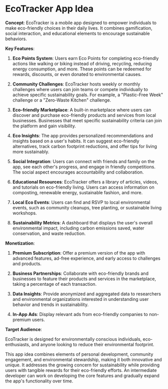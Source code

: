 # EcoTracker App Idea

**Concept**: EcoTracker is a mobile app designed to empower individuals to make eco-friendly choices in their daily lives. It combines gamification, social interaction, and educational elements to encourage sustainable behaviors.

**Key Features**:

1. **Eco Points System**: Users earn Eco Points for completing eco-friendly actions like walking or biking instead of driving, recycling, reducing energy consumption, and more. These points can be redeemed for rewards, discounts, or even donated to environmental causes.

2. **Community Challenges**: EcoTracker hosts weekly or monthly challenges where users can join teams or compete individually to achieve specific sustainability goals. For example, a "Plastic-Free Week" challenge or a "Zero-Waste Kitchen" challenge.

3. **Eco-friendly Marketplace**: A built-in marketplace where users can discover and purchase eco-friendly products and services from local businesses. Businesses that meet specific sustainability criteria can join the platform and gain visibility.

4. **Eco Insights**: The app provides personalized recommendations and insights based on a user's habits. It can suggest eco-friendly alternatives, track carbon footprint reductions, and offer tips for living more sustainably.

5. **Social Integration**: Users can connect with friends and family on the app, see each other's progress, and engage in friendly competitions. The social aspect encourages accountability and collaboration.

6. **Educational Resources**: EcoTracker offers a library of articles, videos, and tutorials on eco-friendly living. Users can access information on composting, renewable energy, sustainable fashion, and more.

7. **Local Eco Events**: Users can find and RSVP to local environmental events, such as community cleanups, tree planting, or sustainable living workshops.

8. **Sustainability Metrics**: A dashboard that displays the user's overall environmental impact, including carbon emissions saved, water conservation, and waste reduction.

**Monetization**:

1. **Premium Subscription**: Offer a premium version of the app with advanced features, ad-free experience, and early access to challenges and products.

2. **Business Partnerships**: Collaborate with eco-friendly brands and businesses to feature their products and services in the marketplace, taking a percentage of each transaction.

3. **Data Insights**: Provide anonymized and aggregated data to researchers and environmental organizations interested in understanding user behavior and trends in sustainability.

4. **In-App Ads**: Display relevant ads from eco-friendly companies to non-premium users.

**Target Audience**:

EcoTracker is designed for environmentally conscious individuals, eco-enthusiasts, and anyone looking to reduce their environmental footprint.

This app idea combines elements of personal development, community engagement, and environmental stewardship, making it both innovative and unique. It addresses the growing concern for sustainability while providing users with tangible rewards for their eco-friendly efforts. An intermediate developer can work on developing the core features and gradually expand the app's functionality over time.
